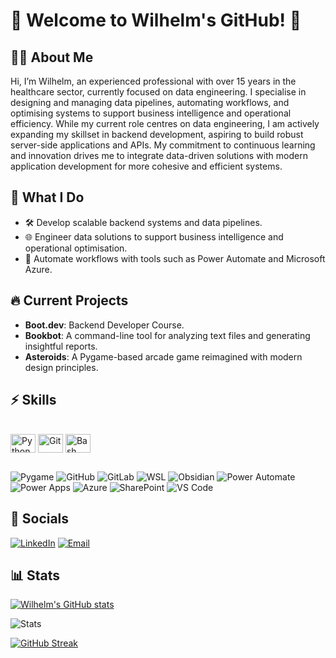 # 👋 Welcome to Wilhelm's GitHub! 🚀
## 🧙‍♂️ About Me

Hi, I’m Wilhelm, an experienced professional with over 15 years in the healthcare sector, currently focused on data engineering. I specialise in designing and managing data pipelines, automating workflows, and optimising systems to support business intelligence and operational efficiency. While my current role centres on data engineering, I am actively expanding my skillset in backend development, aspiring to build robust server-side applications and APIs. My commitment to continuous learning and innovation drives me to integrate data-driven solutions with modern application development for more cohesive and efficient systems.

## 🌟 What I Do

- 🛠️ Develop scalable backend systems and data pipelines.
- 🌐 Engineer data solutions to support business intelligence and operational optimisation.
- 🔧 Automate workflows with tools such as Power Automate and Microsoft Azure.

## 🔥 Current Projects

- **Boot.dev**: Backend Developer Course.
- **Bookbot**: A command-line tool for analyzing text files and generating insightful reports.
- **Asteroids**: A Pygame-based arcade game reimagined with modern design principles.

## ⚡ Skills
<div style="display: inline-block"><br>
  <img align="center" alt="Python" height="30" width="40" src="https://cdn.jsdelivr.net/gh/devicons/devicon/icons/python/python-original.svg">
  <img align="center" alt="Git" height="30" width="40" src="https://cdn.jsdelivr.net/gh/devicons/devicon@latest/icons/git/git-original.svg" />
  <img align="center" alt="Bash" height="30" width="40" src="https://cdn.jsdelivr.net/gh/devicons/devicon@latest/icons/bash/bash-original.svg" />    
</div>

##

![Pygame](https://img.shields.io/badge/Pygame-3776AB?style=for-the-badge&logo=python&logoColor=white)
![GitHub](https://img.shields.io/badge/GitHub-181717?style=for-the-badge&logo=github&logoColor=white)
![GitLab](https://img.shields.io/badge/GitLab-FC6D26?style=for-the-badge&logo=gitlab&logoColor=white)
![WSL](https://img.shields.io/badge/WSL-0A97F5?style=for-the-badge&logo=linux&logoColor=white)
![Obsidian](https://img.shields.io/badge/Obsidian-483699?style=for-the-badge&logo=obsidian&logoColor=white)
![Power Automate](https://img.shields.io/badge/Power%20Automate-0066CC?style=for-the-badge&logo=power-automate&logoColor=white)
![Power Apps](https://img.shields.io/badge/Power%20Apps-742774?style=for-the-badge&logo=power-apps&logoColor=white)
![Azure](https://img.shields.io/badge/Azure-0089D6?style=for-the-badge&logo=microsoft-azure&logoColor=white)
![SharePoint](https://img.shields.io/badge/SharePoint-0078D4?style=for-the-badge&logo=microsoft-sharepoint&logoColor=white)
![VS Code](https://img.shields.io/badge/VS%20Code-007ACC?style=for-the-badge&logo=visual-studio-code&logoColor=white)

## 🌌 Socials

[![LinkedIn](https://img.shields.io/badge/LinkedIn-0A66C2?style=for-the-badge&logo=linkedin&logoColor=white)](https://www.linkedin.com/in/wilhelm-jakobus-maritz-7a561b12b/)
[![Email](https://img.shields.io/badge/Email-D14836?style=for-the-badge&logo=gmail&logoColor=white)](mailto:wjmaritz@protonmail.com)

## 📊 Stats

[![Wilhelm's GitHub stats](https://github-readme-stats.vercel.app/api?username=B3ardBr0&theme=onedark)](https://github.com/anuraghazra/github-readme-stats)

![Stats](https://github-readme-stats.vercel.app/api/top-langs/?username=B3ardBr0&theme=onedark)

[![GitHub Streak](http://github-readme-streak-stats.herokuapp.com?user=B3ardBr0&theme=github-dark&border=a78f48&stroke=a78f48&dates=a78f48&ring=a78f48&fire=a78f48)](https://git.io/streak-stats)



